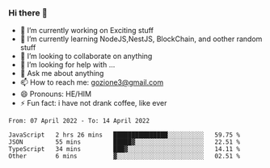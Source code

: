 ### Hi there 👋

<!--
**charlieScript/charlieScript** is a ✨ _special_ ✨ repository because its `README.md` (this file) appears on your GitHub profile.

Here are some ideas to get you started: -->

- 🔭 I’m currently working on Exciting stuff
- 🌱 I’m currently learning NodeJS,NestJS, BlockChain, and oother random stuff
- 👯 I’m looking to collaborate on anything
- 🤔 I’m looking for help with ...
- 💬 Ask me about anything
- 📫 How to reach me: gozione3@gmail.com
- 😄 Pronouns: HE/HIM
- ⚡ Fun fact: i have not drank coffee, like ever
<!--START_SECTION:waka-->

```text
From: 07 April 2022 - To: 14 April 2022

JavaScript   2 hrs 26 mins   ███████████████░░░░░░░░░░   59.75 %
JSON         55 mins         █████▓░░░░░░░░░░░░░░░░░░░   22.51 %
TypeScript   34 mins         ███▓░░░░░░░░░░░░░░░░░░░░░   14.11 %
Other        6 mins          ▓░░░░░░░░░░░░░░░░░░░░░░░░   02.51 %
```

<!--END_SECTION:waka-->

